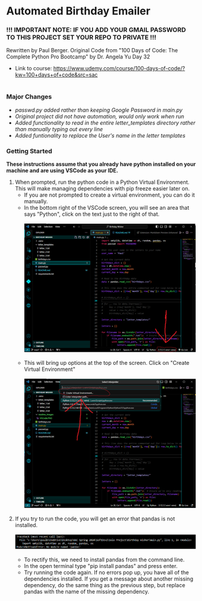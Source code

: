 # Automated Birthday Emailer
### !!! IMPORTANT NOTE: IF YOU ADD YOUR GMAIL PASSWORD TO THIS PROJECT SET YOUR REPO TO PRIVATE !!!
Rewritten by Paul Berger.  Original Code from "100 Days of Code: The Complete Python Pro Bootcamp" by Dr. Angela Yu Day 32<br>
* Link to course: https://www.udemy.com/course/100-days-of-code/?kw=100+days+of+code&src=sac<br><br>

### Major Changes
* *passwd.py added rather than keeping Google Password in main.py*
* *Original project did not have automation,  would only work when run*
* *Added functionality to read in the entire letter_templates directory rather than manually typing out every line*
* *Added funtionality to replace the User's name in the letter templates*


### Getting Started
**These instructions assume that you already have python installed on your machine and are using VSCode as your IDE.**

1. When prompted, run the python code in a Python Virtual Environment.  This will make managing dependencies with pip freeze easier later on.
    - If you are not prompted to create a virtual environment, you can do it manually. 
    - In the bottom right of the VSCode screen, you will see an area that says "Python", click on the text just to the right of that.<br><br> ![Screenshot of VSCode](readme_images/VSCode.PNG)  <br> <br> 
    - This will bring up options at the top of the screen.  Click on "Create Virtual Environment"<br><br> ![Create Virtual Environment](readme_images/ve.PNG)<br><br>
2. If you try to run the code, you will get an error that pandas is not installed. <br><br> ![No module Pandas](readme_images/Pandas.PNG)<br><br>
    - To rectify this, we need to install pandas from the command line.
    - In the open terminal type "pip install pandas" and press enter.
    - Try running the code again.  If no errors pop up, you have all of the dependencies installed.  If you get a message about another missing dependency, do the same thing as the previous step, but replace pandas with the name of the missing dependency.

